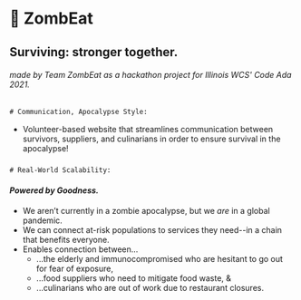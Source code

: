 # :zombie: ZombEat
## Surviving: stronger together.
###### made by Team ZombEat as a hackathon project for Illinois WCS' Code Ada 2021.

###
``` diff
# Communication, Apocalypse Style:
```
- Volunteer-based website that streamlines communication
between survivors, suppliers, and culinarians
in order to ensure survival in the apocalypse!

###
``` diff
# Real-World Scalability:
```
#### *Powered by Goodness.*
- We aren’t currently in a zombie apocalypse, but we *are* in a global pandemic.
- We can connect at-risk populations to services they need--in a chain that benefits everyone.
- Enables connection between...
  - ...the elderly and immunocompromised who are hesitant to go out for fear of exposure,
  - ...food suppliers who need to mitigate food waste, &
  - ...culinarians who are out of work due to restaurant closures.




